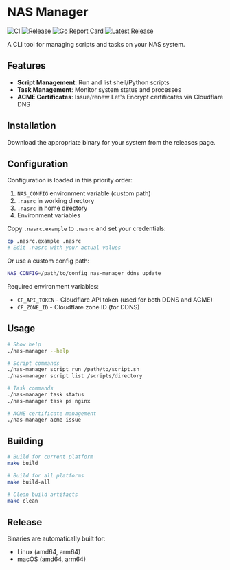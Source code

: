 # NAS Manager

[![CI](https://github.com/SlashGordon/scripts/actions/workflows/ci.yml/badge.svg)](https://github.com/SlashGordon/scripts/actions/workflows/ci.yml)
[![Release](https://github.com/SlashGordon/scripts/actions/workflows/release.yml/badge.svg)](https://github.com/SlashGordon/scripts/actions/workflows/release.yml)
[![Go Report Card](https://goreportcard.com/badge/github.com/SlashGordon/scripts)](https://goreportcard.com/report/github.com/SlashGordon/scripts)
[![Latest Release](https://img.shields.io/github/v/release/SlashGordon/scripts)](https://github.com/SlashGordon/scripts/releases/latest)

A CLI tool for managing scripts and tasks on your NAS system.

## Features

- **Script Management**: Run and list shell/Python scripts
- **Task Management**: Monitor system status and processes  
- **ACME Certificates**: Issue/renew Let's Encrypt certificates via Cloudflare DNS

## Installation

Download the appropriate binary for your system from the releases page.

## Configuration

Configuration is loaded in this priority order:
1. `NAS_CONFIG` environment variable (custom path)
2. `.nasrc` in working directory
3. `.nasrc` in home directory
4. Environment variables

Copy `.nasrc.example` to `.nasrc` and set your credentials:

```bash
cp .nasrc.example .nasrc
# Edit .nasrc with your actual values
```

Or use a custom config path:
```bash
NAS_CONFIG=/path/to/config nas-manager ddns update
```

Required environment variables:
- `CF_API_TOKEN` - Cloudflare API token (used for both DDNS and ACME)
- `CF_ZONE_ID` - Cloudflare zone ID (for DDNS)

## Usage

```bash
# Show help
./nas-manager --help

# Script commands
./nas-manager script run /path/to/script.sh
./nas-manager script list /scripts/directory

# Task commands  
./nas-manager task status
./nas-manager task ps nginx

# ACME certificate management
./nas-manager acme issue
```

## Building

```bash
# Build for current platform
make build

# Build for all platforms
make build-all

# Clean build artifacts
make clean
```

## Release

Binaries are automatically built for:
- Linux (amd64, arm64)
- macOS (amd64, arm64)